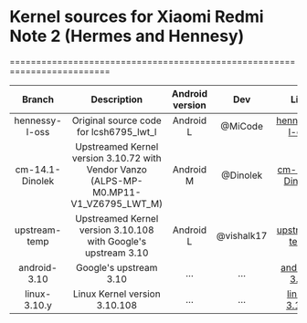 # Kernel sources for Xiaomi Redmi Note 2 (Hermes and Hennesy)
=========================================================================

| Branch | Description  | Android version | Dev | Link |
| :-: | :-: | :-: | :-: | :-: |
| hennessy-l-oss | Original source code for lcsh6795_lwt_l | Android L | @MiCode | [hennessy-l-oss](https://github.com/ibilux/android_kernel_xiaomi_hermes/tree/hennessy-l-oss) |
| cm-14.1-Dinolek | Upstreamed Kernel version 3.10.72 with Vendor Vanzo (ALPS-MP-M0.MP11-V1_VZ6795_LWT_M) | Android M | @Dinolek | [cm-14.1-Dinolek](https://github.com/ibilux/android_kernel_xiaomi_hermes/tree/cm-14.1-Dinolek) |
| upstream-temp | Upstreamed Kernel version 3.10.108 with Google's upstream 3.10 | Android L | @vishalk17 | [upstream-temp](https://github.com/ibilux/android_kernel_xiaomi_hermes/tree/upstream-temp) |
| android-3.10 | Google's upstream 3.10 |… | … | [android-3.10](https://github.com/ibilux/android_kernel_xiaomi_hermes/tree/android-3.10) |
| linux-3.10.y | Linux Kernel version 3.10.108 | … | … | [linux-3.10.y](https://github.com/ibilux/android_kernel_xiaomi_hermes/tree/android-3.10) |

